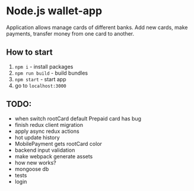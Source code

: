 # Node.js wallet-app
Application allows manage cards of different banks. Add new cards, make payments, transfer money from one card to another.

## How to start
1. `npm i` - install packages
2. `npm run build` - build bundles
3. `npm start` - start app
4. go to `localhost:3000`

## TODO:

* when switch rootCard default Prepaid card has bug
* finish redux client migration
* apply async redux actions
* hot update history
* MobilePayment gets rootCard color
* backend input validation
* make webpack generate assets
* how new works?
* mongoose db
* tests
* login
